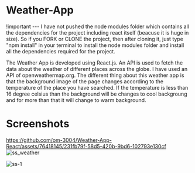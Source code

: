# Weather-App
!important --- I have not pushed the node modules folder which contains all the dependencies for the project including react itself (beacuse it is huge in size).
So if you FORK or CLONE the project, then after cloning it, just type "npm install" in your terminal to install the node modules folder and install all the dependencies required for the project.

The Weather App is developed using React.js. An API is used to fetch the data about the weather of different places across the globe. I have used an API of openweathermap.org. The different thing about this weather app is that the background image of the page changes according to the temperature of the place you have searched.
If the temperature is less than 16 degree celsius than the background will be changes to cool backgroung and for more than that it will change to warm background.

# Screenshots



https://github.com/om-3004/Weather-App-React/assets/76418145/231fb79f-58d5-420b-9bd6-102793e130cf
![ss_weather](https://github.com/om-3004/Weather-App-React/assets/76418145/a24a7cab-6328-411e-8962-dae9b9d2ec39)

![ss-1](https://github.com/om-3004/Weather-App-React/assets/76418145/e4f4db10-273f-45a7-be7a-e0e483ab5f89)
